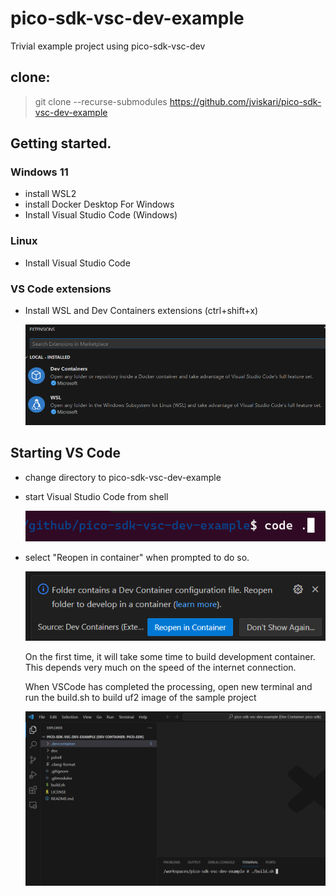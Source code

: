 # pico-sdk-vsc-dev-example
Trivial example project using pico-sdk-vsc-dev

## clone:
> git clone --recurse-submodules https://github.com/jviskari/pico-sdk-vsc-dev-example

## Getting started.

### Windows 11 
- install WSL2
- install Docker Desktop For Windows
- Install Visual Studio Code (Windows)

### Linux 
- Install Visual Studio Code

### VS Code extensions
- Install WSL and Dev Containers extensions (ctrl+shift+x)

  <img src="doc/extensions.png" alt="screenshot of extensions"/>


## Starting VS Code
- change directory to pico-sdk-vsc-dev-example
- start Visual Studio Code from shell

  <img src="doc/code.png" alt="starting vscode"/>

- select "Reopen in container" when prompted to do so.

  <img src="doc/vsc_reopen.png" alt="starting vscode"/>

  On the first time, it will take some time to build development container. This depends very much on the speed of the internet connection.

  When VSCode has completed the processing, open new terminal and run the build.sh to build uf2 image of the sample project

  <img src="doc/build.png" alt="starting vscode"/>
  


